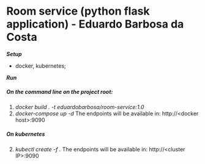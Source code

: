 # Room service (python flask application) - Eduardo Barbosa da Costa

***Setup***
* docker, kubernetes;

***Run***
##### On the command line on the project root:

1. *docker build . -t eduardobarbosa/room-service:1.0*
2. *docker-compose up -d*
The endpoints will be available in: http://&lt;docker host&gt;:9090

##### On kubernetes
2. *kubectl create -f .*
The endpoints will be available in: http://&lt;cluster IP&gt;:9090


